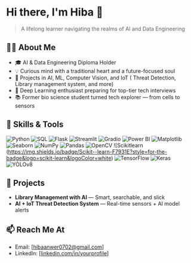 # Hi there, I'm Hiba 👋

> A lifelong learner navigating the realms of AI and Data Engineering

## 👩‍💻 About Me

- 🎓 AI & Data Engineering Diploma Holder 
- 💡 Curious mind with a traditional heart and a future-focused soul
- 🤖 Projects in AI, ML, Computer Vision, and IoT ( Threat Detection, Library management system, and more)
- 🧠 Deep Learning enthusiast preparing for top-tier tech interviews
- 📚 Former bio science student turned tech explorer — from cells to sensors
  
## 🔧 Skills & Tools

  
![Python](https://img.shields.io/badge/Python-3776AB?style=for-the-badge&logo=python&logoColor=white) ![SQL](https://img.shields.io/badge/SQL-4479A1?style=for-the-badge&logo=postgresql&logoColor=white) ![Flask](https://img.shields.io/badge/Flask-000000?style=for-the-badge&logo=flask&logoColor=white) ![Streamlit](https://img.shields.io/badge/Streamlit-FF4B4B?style=for-the-badge&logo=streamlit&logoColor=white) ![Gradio](https://img.shields.io/badge/Gradio-5A67D8?style=for-the-badge&logoColor=white) ![Power BI](https://img.shields.io/badge/Power--BI-F2C811?style=for-the-badge&logo=powerbi&logoColor=black) ![Matplotlib](https://img.shields.io/badge/Matplotlib-3776AB?style=for-the-badge) ![Seaborn](https://img.shields.io/badge/Seaborn-4B8BBE?style=for-the-badge) ![NumPy](https://img.shields.io/badge/NumPy-013243?style=for-the-badge&logo=numpy&logoColor=white) ![Pandas](https://img.shields.io/badge/Pandas-150458?style=for-the-badge&logo=pandas&logoColor=white) ![OpenCV](https://img.shields.io/badge/OpenCV-5C3EE8?style=for-the-badge&logo=opencv&logoColor=white) ![Scikitlearn (https://img.shields.io/badge/Scikit--learn-F7931E?style=for-the-badge&logo=scikit-learn&logoColor=white)  ![TensorFlow](https://img.shields.io/badge/TensorFlow-FF6F00?style=for-the-badge&logo=tensorflow&logoColor=white)  ![Keras](https://img.shields.io/badge/Keras-D00000?style=for-the-badge&logo=keras&logoColor=white)  ![YOLOv8](https://img.shields.io/badge/YOLOv8-00FFFF?style=for-the-badge&logoColor=black)




## 🚀 Projects
- **Library Management with AI** — Smart, searchable, and slick
- **AI + IoT Threat Detection System** — Real-time sensors + AI model alerts

## 📫 Reach Me At

- Email: [hibaanwer0702@gmail.com]
- LinkedIn: [[linkedin.com/in/yourprofile](https://www.linkedin.com/in/hiba-anwer-b43988324/)]

